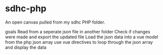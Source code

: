 # sdhc-php
An open canvas pulled from my sdhc PHP folder.

goals
Read from a seperate json file in another folder
Check if changes were made and export the updated file
Load the json data into a vue model from the php json array
use vue directives to loop through the json array and display the data
